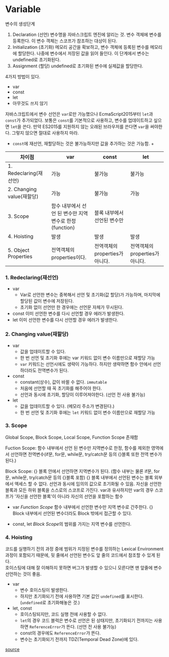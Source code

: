 # Variable

변수의 생성단계
1. Declaration (선언)
변수명을 자바스크립트 엔진에 알리는 것.
변수 객체에 변수를 등록한다. 이 변수 객체는 스코프가 참조하는 대상이 된다.
2. Initialization (초기화)
메모리 공간을 확보하고, 변수 객체에 등록된 변수를 메모리에 할당한다. 나중에 변수에서 저장된 값을 읽어 들인다. 이 단계에서 변수는 undefined로 초기화된다.
3. Assignment (할당)
undefined로 초기화된 변수에 실제값을 할당한다.


4가지 방법이 있다.
- var
- const
- let
- 아무것도 쓰지 않기

자바스크립트에서 변수 선언은 `var`로만 가능했으나 EcmaScript2015부터 `let`과 `const`가 추가되었다. 보통은 `const`를 기본적으로 사용하고, 변수를 업데이트하고 싶으면 `let`을 쓴다. 만약 ES2015를 지원하지 않는 오래된 브라우저를 쓴다면 `var`을 써야한다. 그렇지 않으면 절대로 사용하지 마라.
- `const`에 재선언, 재할당하는 것은 불가능하지만 값을 추가하는 것은 가능함. + 

|차이점|var|const|let|
|------|---|---|---|
|1. Redeclaring(재선언)|가능|불가능|불가능|
|2. Changing value(재할당)|가능|불가능|가능|
|3. Scope|함수 내부에서 선언 된 변수만 지역변수로 한정(function)|블록 내부에서 선언된 변수만||
|4. Hoisting|발생|발생|발생|
|5. Object Properties|전역객체의 properties이다.|전역객체의 properties가 아니다.|전역객체의 properties가 아니다.|


### 1. Redeclaring(재선언)
- var 
    - Var로 선언한 변수는 중복해서 선언 및 초기화(값 할당)가 가능하며, 마지막에 할당된 값이 변수에 저장된다. 
    - 초기화 없이 선언만 한 경우에는 선언문 자체가 무시된다. 
- const
이미 선언한 변수를 다시 선언할 경우 에러가 발생한다.
- let
이미 선언한 변수를 다시 선언할 경우 에러가 발생한다.

### 2. Changing value(재할당)
- var 
    - 값을 업데이트할 수 있다. 
    - 한 번 선언 및 초기화 후에는 var 키워드 없이 변수 이름만으로 재할당 가능
    - `var` 키워드는 선언시에도 생략이 가능하다. 하지만 생략하면 함수 안에서 선언하더라도 전역변수가 된다.
- const
    - constant(상수), 값이 바뀔 수 없다. `immutable`
    - 처음에 선언할 때 꼭 초기화를 해주어야 한다.
    - 선언과 동시에 초기화, 할당이 이루어져야한다. (선언 전 사용 불가능)
- let
    - 값을 업데이트할 수 있다. (메모리 주소가 변경된다.)
    - 한 번 선언 및 초기화 후에는 `let` 키워드 없이 변수 이름만으로 재할당 가능

### 3. Scope
Global Scope, Block Scope, Local Scope, Function Scope 존재함

Fuction Scope: 함수 내부에서 선언 된 변수만 지역변수로 한정, 함수를 제외한 영역에서 선언하면 전역변수(if문, for문, while문, try/catch문 등의 {}블록 또한 전역 변수가 된다.)

Block Scope: {} 블록 안에서 선언하면 지역변수가 된다. (함수 내부는 물론 if문, for문, while문, try/catch문 등의 {}블록 포함)
{} 블록 내부에서 선언된 변수는 블록 외부에서 액세스 할 수 없다. 선언과 동시에 임의의 값으로 초기화될 수 있음. 자신을 선언한 블록과 모든 하위 블록을 스스로의 스코프로 가진다. var과 유사하지만 var의 경우 스코프가 '자신을 선언한 블록'이 아니라 자신의 선언을 포함하는 함수

- var 
*Function Scope* 함수 내부에서 선언한 변수만 지역 변수로 간주한다. {} Block 내부에서 선언된 변수더라도 Block 밖에서 접근할 수 있다.

- const, let
*Block Scope*의 범위를 가지는 지역 변수를 선언한다. 

### 4. Hoisting
코드를 실행하기 전의 과정 중에 범위가 지정된 변수를 정의하는 Lexical Environment 과정이 포함되기 때문에, 뒷 줄에서 선언된 변수도 앞 줄의 코드에서 참조할 수 있게 된다.  
호이스팅에 대해 잘 이해하지 못하면 버그가 발생할 수 있으니 모른다면 맨 앞줄에 변수 선언하는 것이 좋음.

- var
    - 변수 호이스팅이 발생한다.
    - 하지만 초기화되기 전에 사용하면 기본 값인 `undefined`를 표시한다. (`undefined`로 초기화해놓은 것.)
- let, const
    - 호이스팅되지만, 코드 실행 전에 사용할 수 없다. 
    - `let`의 경우 코드 블럭은 변수로 선언은 된 상태지만, 초기화되기 전까지는 사용하면 `ReferenceError`가 뜬다. (선언 전 사용 불가능)
    - const의 경우에도 `ReferenceError`가 뜬다. 
    - 변수는 초기화되기 전까지 TDZ(Temporal Dead Zone)에 있다.



[source](https://www.w3schools.com/js/js_scope.asp)


